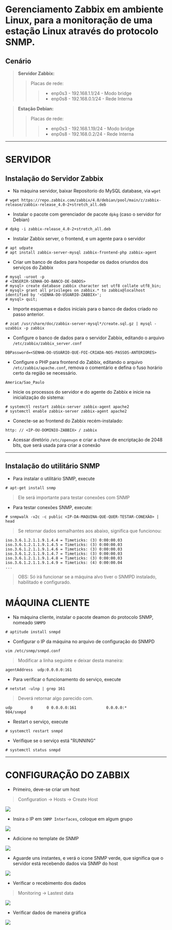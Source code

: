 # Gerenciamento Zabbix em ambiente Linux, para a monitoração de uma estação Linux através do protocolo SNMP.

## Cenário

> **Servidor Zabbix:**  
>> Placas de rede:
>>> * enp0s3 - 192.168.1.1/24 - Modo bridge
>>> * enp0s8 - 192.168.0.1/24 - Rede Interna

> **Estação Debian:**
>> Placas de rede:
>>> * enp0s3 - 192.168.1.19/24 - Modo bridge
>>> * enp0s8 - 192.168.0.2/24 - Rede Interna

---

# SERVIDOR

## Instalação do Servidor Zabbix

* Na máquina servidor, baixar Repositorio do MySQL database, via ```wget``` 

```
# wget https://repo.zabbix.com/zabbix/4.0/debian/pool/main/z/zabbix-release/zabbix-release_4.0-2+stretch_all.deb
```

* Instalar o pacote com gerenciador de pacote ```dpkg``` (caso o servidor for Debian) 

```
# dpkg -i zabbix-release_4.0-2+stretch_all.deb
```

* Instalar Zabbix server, o frontend, e um agente para o servidor

```
# apt udpate
# apt install zabbix-server-mysql zabbix-frontend-php zabbix-agent
```

* Criar um banco de dados para hospedar os dados oriundos dos serviços do Zabbix

```
# mysql -uroot -p
# <INSERIR-SENHA-DO-BANCO-DE-DADOS>
# mysql> create database zabbix character set utf8 collate utf8_bin;
# mysql> grant all privileges on zabbix.* to zabbix@localhost identified by '<SENHA-DO-USUARIO-ZABBIX>';
# mysql> quit;
```

* Importe esquemas e dados iniciais para o banco de dados criado no passo anterior.

```
# zcat /usr/share/doc/zabbix-server-mysql*/create.sql.gz | mysql -uzabbix -p zabbix
```

* Configure o banco de dados para o servidor Zabbix, editando o arquivo ```/etc/zabbix/zabbix_server.conf```

```
DBPassword=<SENHA-DO-USUÁRIO-QUE-FOI-CRIADA-NOS-PASSOS-ANTERIORES>
```

* Configure o PHP para frontend do Zabbix, editando o arquivo ```/etc/zabbix/apache.conf```, remova o comentário e defina o fuso horário certo da região se necessário.

```
America/Sao_Paulo
```

* Inicie os processos do servidor e do agente do Zabbix e inicie na inicialização do sistema:

```
# systemctl restart zabbix-server zabbix-agent apache2
# systemctl enable zabbix-server zabbix-agent apache2
```

* Conecte-se ao frontend do Zabbix recém-instalado: 

```
http: // <IP-OU-DOMINIO-ZABBIX> / zabbix 
```

* Acessar diretório ```/etc/openvpn``` e criar a chave de encriptação de 2048 bits, que será usada para criar a conexão

--- 

## Instalação do utilitário SNMP

* Para instalar o utilitário SNMP, execute

```
# apt-get install snmp
```

> Ele será importante para testar conexões com SNMP

* Para testar conexões SNMP, execute:

```
# snmpwalk -v2c -c public <IP-DA-MAQUINA-QUE-QUER-TESTAR-CONEXÃO> | head
```

> Se retornar dados semalhantes aos abaixo, significa que funcionou:

```
iso.3.6.1.2.1.1.9.1.4.4 = Timeticks: (3) 0:00:00.03
iso.3.6.1.2.1.1.9.1.4.5 = Timeticks: (3) 0:00:00.03
iso.3.6.1.2.1.1.9.1.4.6 = Timeticks: (3) 0:00:00.03
iso.3.6.1.2.1.1.9.1.4.7 = Timeticks: (3) 0:00:00.03
iso.3.6.1.2.1.1.9.1.4.8 = Timeticks: (3) 0:00:00.03
iso.3.6.1.2.1.1.9.1.4.9 = Timeticks: (4) 0:00:00.04
...
```

> OBS: Só irá funcionar se a máquina alvo tiver o SNMPD instalado, habilitado e configurado.

# MÁQUINA CLIENTE

* Na máquina cliente, instalar o pacote deamon do protocolo SNMP, nomeado ```SNMPD```

```
# aptitude install snmpd
```

* Configurar o IP da máquina no arquivo de configuração do SNMPD

```
vim /etc/snmp/snmpd.conf
```

> Modificar a linha seguinte e deixar desta maneira:

```
agentAddress  udp:0.0.0.0:161
```

* Para verificar o funcionamento do serviço, execute

```
# netstat -ulnp | grep 161
```

> Deverá retornar algo parecido com.

```
udp        0      0 0.0.0.0:161             0.0.0.0:*                           984/snmpd
```

* Restart o serviço, execute

```
# systemctl restart snmpd
```

* Verifique se o serviço está "RUNNING"

```
# systemctl status snmpd
```

---

# CONFIGURAÇÃO DO ZABBIX

* Primeiro, deve-se criar um host

> Configuration -> Hosts -> Create Host

![](images/01.PNG)


* Insira o IP em ```SNMP Interfaces```, coloque em algum grupo

![](images/02.PNG)


* Adicione no template de SNMP

![](images/03.PNG)

* Aguarde uns instantes, e verá o icone SNMP verde, que significa que o servidor está recebendo dados via SNMP do host

![](images/04.PNG)

* Verificar o recebimento dos dados

> Monitoring -> Lastest data

![](images/05.PNG)

* Verificar dados de maneira gráfica

![](images/06.PNG)
